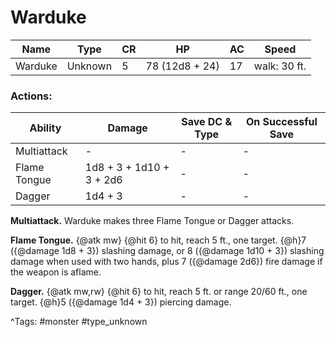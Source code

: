 # Warduke

| Name | Type | CR | HP | AC | Speed |
|------|------|----|----|----|-------|
| Warduke | Unknown | 5 | 78 (12d8 + 24) | 17 | walk: 30 ft. |

### Actions:

| Ability | Damage | Save DC & Type | On Successful Save |
|---------|--------|----------------|--------------------|
| Multiattack | - | - | - |
| Flame Tongue | 1d8 + 3 + 1d10 + 3 + 2d6 | - | - |
| Dagger | 1d4 + 3 | - | - |


**Multiattack.** Warduke makes three Flame Tongue or Dagger attacks.

**Flame Tongue.** {@atk mw} {@hit 6} to hit, reach 5 ft., one target. {@h}7 ({@damage 1d8 + 3}) slashing damage, or 8 ({@damage 1d10 + 3}) slashing damage when used with two hands, plus 7 ({@damage 2d6}) fire damage if the weapon is aflame.

**Dagger.** {@atk mw,rw} {@hit 6} to hit, reach 5 ft. or range 20/60 ft., one target. {@h}5 ({@damage 1d4 + 3}) piercing damage.

^Tags: #monster #type_unknown